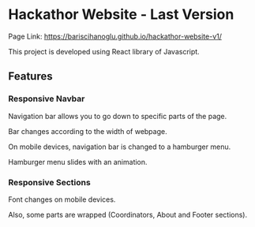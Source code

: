 # Hackathor Website - Last Version
Page Link: https://bariscihanoglu.github.io/hackathor-website-v1/

This project is developed using React library of Javascript.

## Features

### Responsive Navbar

Navigation bar allows you to go down to specific parts of the page.

Bar changes according to the width of webpage.

On mobile devices, navigation bar is changed to a hamburger menu.

Hamburger menu slides with an animation.

### Responsive Sections

Font changes on mobile devices.

Also, some parts are wrapped (Coordinators, About and Footer sections).
